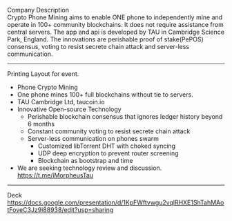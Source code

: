 Company Description <br>
Crypto Phone Mining aims to enable ONE phone to independently mine and operate in 100+ community blockchains. It does not require assistance from central servers. The app and api is developed by TAU in Cambridge Science Park, England. The innovations are perishable proof of stake(PePOS) consensus, voting to resist secrete chain attack and server-less communication. 

---
Printing Layout for event.

* Phone Crypto Mining
* One phone mines 100+ full blockchains without tie to servers.
* TAU Cambridge Ltd, taucoin.io
* Innovative Open-source Technology
  * Perishable blockchain consensus that ignores ledger history beyond 6 months
  * Constant community voting to resist secrete chain attack
  * Server-less communication on phones swarm 
    * Customized libTorrent DHT with choked syncing
    * UDP deep encryption to prevent router screening
    * Blockchain as bootstrap and time
* We are seeking technology review and discussion. https://t.me/iMorpheusTau

---
Deck
https://docs.google.com/presentation/d/1KpFWftvwgu2vqlRHXE1ShTahMAotFoveC3Jz9i88938/edit?usp=sharing
